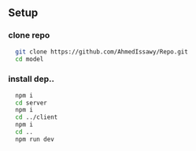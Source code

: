 ## Setup
### clone repo
```bash
  git clone https://github.com/AhmedIssawy/Repo.git
  cd model
```

### install dep..
```bash
  npm i
  cd server
  npm i
  cd ../client
  npm i
  cd ..
  npm run dev
```
